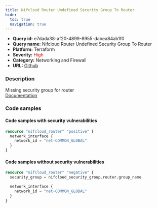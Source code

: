 ```yaml
---
title: Nifcloud Router Undefined Security Group To Router
hide:
  toc: true
  navigation: true
---
```


<style>
  .highlight .hll {
    background-color: #ff171742;
  }
  .md-content {
    max-width: 1100px;
    margin: 0 auto;
  }
</style>

-   **Query id:** e7dada38-af20-4899-8955-dabea84ab1f0
-   **Query name:** Nifcloud Router Undefined Security Group To Router
-   **Platform:** Terraform
-   **Severity:** <span style="color:#C00">High</span>
-   **Category:** Networking and Firewall
-   **URL:** [Github](https://github.com/Checkmarx/kics/tree/master/assets/queries/terraform/nifcloud/router_security_group_undefined)

### Description
Missing security group for router<br>
[Documentation](https://registry.terraform.io/providers/nifcloud/nifcloud/latest/docs/resources/router#security_group)

### Code samples
#### Code samples with security vulnerabilities
```tf title="Positive test num. 1 - tf file" hl_lines="1"
resource "nifcloud_router" "positive" {
  network_interface {
    network_id = "net-COMMON_GLOBAL"
  }
}

```


#### Code samples without security vulnerabilities
```tf title="Negative test num. 1 - tf file"
resource "nifcloud_router" "negative" {
  security_group = nifcloud_security_group.router.group_name

  network_interface {
    network_id = "net-COMMON_GLOBAL"
  }
}

```
